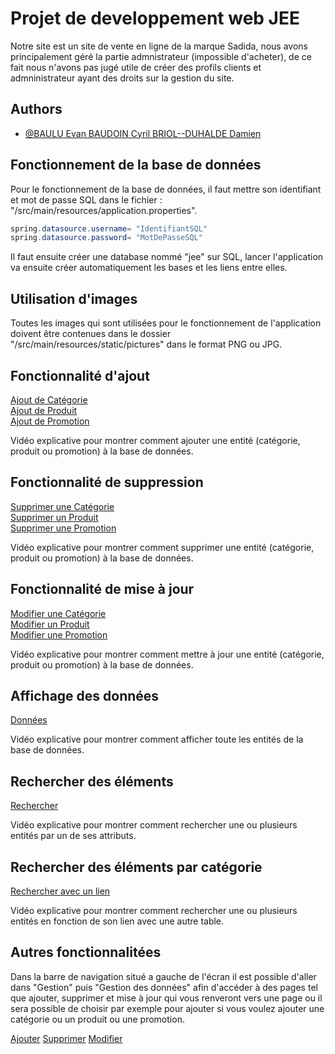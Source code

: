 # Projet de developpement web JEE

Notre site est un site de vente en ligne de la marque Sadida, nous avons principalement géré la partie admnistrateur (impossible d'acheter), de ce fait nous n'avons pas jugé utile de créer des profils clients et admninistrateur ayant des droits sur la gestion du site.


## Authors

- [@BAULU  Evan BAUDOIN Cyril BRIOL--DUHALDE Damien](https://github.com/Dams6445/FinalProjectJEE)

## Fonctionnement de la base de données
Pour le fonctionnement de la base de données, il faut mettre son identifiant et mot de passe SQL dans le fichier : "/src/main/resources/application.properties".
```java
spring.datasource.username= "IdentifiantSQL"
spring.datasource.password= "MotDePasseSQL"
```
Il faut ensuite créer une database nommé "jee" sur SQL, lancer l'application va ensuite créer automatiquement les bases et les liens entre elles.

## Utilisation d'images

Toutes les images qui sont utilisées pour le fonctionnement de l'application doivent être contenues dans le dossier "/src/main/resources/static/pictures" dans le format PNG ou JPG.

## Fonctionnalité d'ajout   

[Ajout de Catégorie](./readme/Ajouter_Categorie.webm)   
[Ajout de Produit](./readme/Ajouter_Produit.webm)          
[Ajout de Promotion](./readme/Ajouter_Promotion.webm)   

Vidéo explicative pour montrer comment ajouter une entité 
(catégorie, produit ou promotion) à la base de données.

## Fonctionnalité de suppression

[Supprimer une Catégorie](./readme/Supprimer_Categorie.webm)   
[Supprimer un Produit](./readme/Supprimer_Produit.webm)          
[Supprimer une Promotion](./readme/Supprimer_Promotion.webm)   

Vidéo explicative pour montrer comment supprimer une entité 
(catégorie, produit ou promotion) à la base de données.

## Fonctionnalité de mise à jour

[Modifier une Catégorie](./readme/Modifier_Categorie.webm)   
[Modifier un Produit](./readme/Modifier_Produit.webm)          
[Modifier une Promotion](./readme/Modifier_Promotion.webm) 

Vidéo explicative pour montrer comment mettre à jour une entité
 (catégorie, produit ou promotion) à la base de données.

## Affichage des données

[Données](./readme/Afficher_Donnees.webm)

Vidéo explicative pour montrer comment afficher toute les entités de la base de données.

## Rechercher des éléments

[Rechercher](./readme/Recherche_Entité.webm)

Vidéo explicative pour montrer comment rechercher une ou plusieurs entités par un de 
ses attributs.

## Rechercher des éléments par catégorie

[Rechercher avec un lien](./readme/Recherche_Par_Lien.webm)

Vidéo explicative pour montrer comment rechercher une ou plusieurs entités en fonction
 de son lien avec une autre table.

## Autres fonctionnalitées

Dans la barre de navigation situé a gauche de l'écran il est possible d'aller 
dans "Gestion" puis "Gestion des données" afin d'accéder à des pages tel  que ajouter, 
supprimer et mise à jour qui vous renveront vers une page ou il sera possible de choisir 
par exemple pour ajouter si vous voulez ajouter une catégorie ou un produit ou une 
promotion.

[Ajouter](./readme/ajouter.png) 
[Supprimer](./readme/supprimer.png) 
[Modifier](./readme/modifier.png) 


